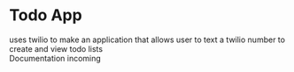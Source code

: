 # Todo App
uses twilio to make an application that allows user to text a twilio number to create and view todo lists <br>
Documentation incoming